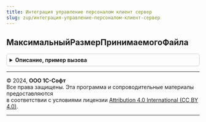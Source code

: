 ```yaml
---
title: Интеграция управление персоналом клиент сервер
slug: zup/интеграция-управление-персоналом-клиент-сервер
---
```



## МаксимальныйРазмерПринимаемогоФайла
<details style="margin: 1em 0; padding: 0.5em; border: 1px solid #ccc; border-radius: 6px;">

<summary style="font-weight: bold; cursor: pointer;">Описание, пример вызова</summary>

```bsl

// Возвращает максимальный размер принимаемого файла в байтах.
Функция МаксимальныйРазмерПринимаемогоФайла() Экспорт
```

Пример вызова
```bsl
Результат = ИнтеграцияУправлениеПерсоналомКлиентСервер.МаксимальныйРазмерПринимаемогоФайла() 
```
</details>

---

© 2024, **ООО 1С-Софт**  
Все права защищены. Эта программа и сопроводительные материалы предоставляются  
в соответствии с условиями лицензии [Attribution 4.0 International (CC BY 4.0)](https://creativecommons.org/licenses/by/4.0/legalcode).

---
